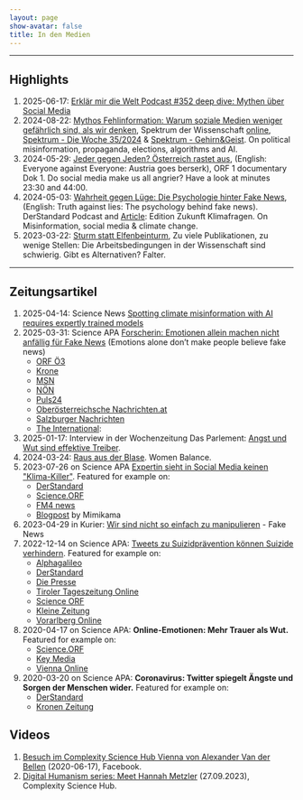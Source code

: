 ```yaml
---
layout: page
show-avatar: false
title: In den Medien
---
```


------------------------------------------------------------------------

## Highlights

1. 2025-06-17: [Erklär mir die Welt Podcast #352 deep dive: Mythen über Social Media](https://erklärmir.at/2025/06/17/352-deep-dive-mythen-ueber-social-media-mit-hannah-metzler/)
1.  2024-08-22: [Mythos Fehlinformation: Warum soziale Medien weniger gefährlich sind, als wir denken](%7B%%20post_url%202024-09-13-Mythos_Fehlinformation%20%%7D), 
Spektrum der Wissenschaft [online](https://www.spektrum.de/news/warum-soziale-medien-weniger-gefaehrlich-sind-als-wir-denken/2210667), 
[Spektrum - Die Woche 35/2024](https://www.spektrum.de/pdf/35-2024-spektrum-die-woche-35-2024/2214951) & 
[Spektrum - Gehirn&Geist](https://www.spektrum.de/inhaltsverzeichnis/kognition-wie-das-denken-erwachte-gehirn-und-geist-3-2025/2236488). 
On political misinformation, propaganda, elections, algorithms and AI.
2.  2024-05-29: [Jeder gegen Jeden? Österreich rastet aus](https://on.orf.at/video/14228328/dok-1-oesterreich-rastet-aus-jeder-gegen-jeden), (English: Everyone against Everyone: Austria goes berserk), ORF 1 documentary Dok 1. Do social media make us all angrier? Have a look at minutes 23:30 and 44:00.
3.  2024-05-03: [Wahrheit gegen Lüge: Die Psychologie hinter Fake News](https://www.derstandard.at/story/3000000218043/wahrheit-gegen-luege-die-psychologie-hinter-fake-news), (English: Truth against lies: The psychology behind fake news). DerStandard Podcast and [Article](https://www.derstandard.at/story/3000000220181/wieso-glauben-menschen-falschnachrichten-uebers-klima): Edition Zukunft Klimafragen. On Misinformation, social media & climate change.
4.  2023-03-22: [Sturm statt Elfenbeinturm](https://www.falter.at/zeitung/20230322/sturm-statt-elfenbeinturm), Zu viele Publikationen, zu wenige Stellen: Die Arbeitsbedingungen in der Wissenschaft sind schwierig. Gibt es Alternativen? Falter. 

------------------------------------------------------------------------

## Zeitungsartikel

1.  2025-04-14: Science News [Spotting climate misinformation with AI requires expertly trained models](https://www.sciencenews.org/article/climate-misinformation-ai-experts)
2.  2025-03-31: Science APA [Forscherin: Emotionen allein machen nicht anfällig für Fake News](https://science.apa.at/power-search/11930571756735064709) (Emotions alone don’t make people believe fake news)
    -   [ORF Ö3](https://oe3.orf.at/stories/3047105/)
    -   [Krone](https://www.krone.at/3742989)
    -   [MSN](https://www.msn.com/de-de/gesundheit/other/gef%C3%BChle-allein-machen-nicht-anf%C3%A4llig-f%C3%BCr-fake-news/ar-AA1BY5ao)
    -   [NÖN](https://www.noen.at/in-ausland/gefuehle-allein-machen-nicht-anfaellig-fuer-fake-news-467535955)
    -   [Puls24](https://www.puls24.at/news/chronik/gefuehle-allein-machen-nicht-anfaellig-fuer-fake-news/398168)
    -   [Oberösterreichsche Nachrichten.at](https://www.nachrichten.at/panorama/web/forscherin-emotionen-allein-machen-nicht-anfaellig-fuer-fake-news;art122,4038328)
    -   [Salzburger Nachrichten](https://www.sn.at/panorama/wissen/gefuehle-fake-news-176042827)
    -   [The International](https://www.theinternational.at/study-emotions-dont-make-people-believe-fake-news/):
3.  2025-01-17: Interview in der Wochenzeitung Das Parlement: [Angst und Wut sind effektive Treiber](https://www.das-parlament.de/kultur/medien/angst-und-wut-sind-effektive-treiber).
4.  2024-03-24: [Raus aus der Blase](downloads/20240324__Woman_Balance.pdf). Women Balance.
5.  2023-07-26 on Science APA [Expertin sieht in Social Media keinen "Klima-Killer"](https://science.apa.at/power-search/12856578295990689252). Featured for example on:
    -   [DerStandard](https://www.derstandard.de/story/3000000180511/expertin-sieht-in-social-media-keinen-klima-killer)
    -   [Science.ORF](https://science.orf.at/stories/3220488/)
    -   [FM4 news](https://rtv.defacto.at/?param=VF5ScoFA8ClZB77pQK8jHiIHAALxyQ2MGMQm2sXwWzOB5HZiOdjYmYzfUeXVDJVR6g1yi4NaUT3WVs7FjCdSK9twfxN0oqo%3D)
    -   [Blogpost](https://steadyhq.com/de/mimikama/posts/7b0cb1c0-033d-4bfb-a15d-08c47d002ffa) by Mimikama
6.  2023-04-29 in Kurier: [Wir sind nicht so einfach zu manipulieren](https://kurier.at/wien-wills-wissen/wir-sind-nicht-so-einfach-zu-manipulieren/402428147) - Fake News
7.  2022-12-14 on Science APA: [Tweets zu Suizidprävention können Suizide verhindern](https://science.apa.at/power-search/14529582810589354089). Featured for example on:
    -   [Alphagalileo](https://www.alphagalileo.org/en-gb/Item-Display?ItemId=228622)
    -   [DerStandard](https://www.derstandard.at/story/2000141789752/praevention-auf-twitter-kann-suizide-verhindern)
    -   [Die Presse](https://www.diepresse.com/6227205/wie-praevention-auf-twitter-suizide-verhindern-kann)
    -   [Tiroler Tageszeitung Online](https://www.tt.com/artikel/30840394/grosse-studie-zeigt-praevention-auf-twitter-kann-suizide-verhindern)
    -   [Science ORF](https://science.orf.at/stories/3216588/)
    -   [Kleine Zeitung](https://www.kleinezeitung.at/home/klistenspecial/klisteklein/6227173/Papageno-und-WertherEffekt_Forscher_Praevention-auf-Twitter-kann)
    -   [Vorarlberg Online](https://www.vol.at/wie-twitter-sich-auf-suizide-auswirkt/7797967)
8.  2020-04-17 on Science APA: **Online-Emotionen: Mehr Trauer als Wut.** Featured for example on:
    -   [Science.ORF](https://science.orf.at/stories/3200583/)
    -   [Key Media](https://www.keymedia.at/news/chronik/online-emotionen-im-foren-waehrend-der-coronakrise/)
    -   [Vienna Online](https://www.vienna.at/analyse-zeigt-weniger-angst-und-wut-mehr-trauer-bei-online-kommentaren/6590284)
9.  2020-03-20 on Science APA: **Coronavirus: Twitter spiegelt Ängste und Sorgen der Menschen wider.** Featured for example on:
    -   [DerStandard](https://www.derstandard.at/story/2000115973796/coronavirus-twitter-spiegelt-aengste-und-sorgen-der-menschen-wider)
    -   [Kronen Zeitung](https://www.krone.at/2120986)

## Videos

1.  [Besuch im Complexity Science Hub Vienna von Alexander Van der Bellen](https://www.facebook.com/watch/?v=731750567653204) (2020-06-17), Facebook.
2.  [Digital Humanism series: Meet Hannah Metzler](https://www.youtube.com/watch?v=xpiiOqwGQa8) (27.09.2023), Complexity Science Hub.
